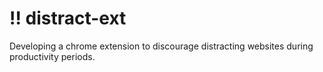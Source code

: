 # ‼️ distract-ext
Developing a chrome extension to discourage distracting websites during productivity periods.
